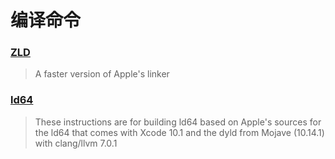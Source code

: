 # 编译命令

### [ZLD](https://github.com/michaeleisel/zld)

> A faster version of Apple's linker

### [ld64](https://github.com/dmaclach/ld64)

> These instructions are for building ld64 based on Apple's sources for the ld64 that comes with Xcode 10.1 and the dyld from Mojave \(10.14.1\) with clang/llvm 7.0.1

